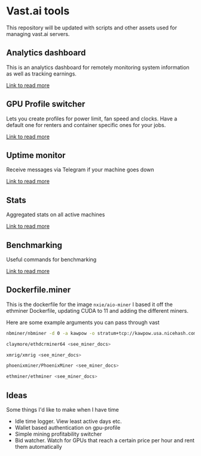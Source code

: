 # Vast.ai tools

This repository will be updated with scripts and other assets used for managing vast.ai servers.

## Analytics dashboard

This is an analytics dashboard for remotely monitoring system information as well as tracking earnings.

[Link to read more](./analytics)

## GPU Profile switcher

Lets you create profiles for power limit, fan speed and clocks. Have a default one for renters and container specific ones for your jobs.

[Link to read more](./gpu-profile)

## Uptime monitor

Receive messages via Telegram if your machine goes down

[Link to read more](./uptime-monitor)

## Stats

Aggregated stats on all active machines

[Link to read more](./stats)

## Benchmarking

Useful commands for benchmarking

[Link to read more](./benchmark)

## Dockerfile.miner

This is the dockerfile for the image `nxie/aio-miner`
I based it off the ethminer Dockerfile, updating CUDA to 11 and adding the different miners.

Here are some example arguments you can pass through vast
```bash
nbminer/nbminer -d 0 -a kawpow -o stratum+tcp://kawpow.usa.nicehash.com:3385 -u youraddress.9:d=3072
```

```bash
claymore/ethdcrminer64 <see_miner_docs>
```

```bash
xmrig/xmrig <see_miner_docs>
```

```bash
phoenixminer/PhoenixMiner <see_miner_docs>
```
```bash
ethminer/ethminer <see_miner_docs>
```

## Ideas

Some things I'd like to make when I have time

- Idle time logger. View least active days etc.
- Wallet based authentication on gpu-profile
- Simple mining profitability switcher
- Bid watcher. Watch for GPUs that reach a certain price per hour and rent them automatically
